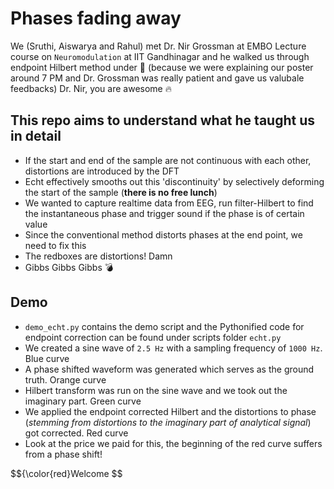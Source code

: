 # Phases fading away
We (Sruthi, Aiswarya and Rahul) met Dr. Nir Grossman at EMBO Lecture course on `Neuromodulation` at IIT Gandhinagar and he walked us through endpoint Hilbert method under :flashlight: (because we were explaining our poster around 7 PM and Dr. Grossman was really patient and gave us valubale feedbacks) Dr. Nir, you are awesome :fire:

## This repo aims to understand what he taught us in detail
- If the start and end of the sample are not continuous with each other, distortions are introduced by the DFT
- Echt effectively smooths out this 'discontinuity' by selectively deforming the start of the sample (**there is no free lunch**)
- We wanted to capture realtime data from EEG, run filter-Hilbert to find the instantaneous phase and trigger sound if the phase is of certain value
- Since the conventional method distorts phases at the end point, we need to fix this
- The redboxes are distortions! Damn
- Gibbs Gibbs Gibbs :bomb:

## Demo
- `demo_echt.py` contains the demo script and the Pythonified code for endpoint correction can be found under scripts folder `echt.py`
- We created a sine wave of `2.5 Hz` with a sampling frequency of `1000 Hz`. Blue curve
- A phase shifted waveform was generated which serves as the ground truth. Orange curve
- Hilbert transform was run on the sine wave and we took out the imaginary part. Green curve
- We applied the endpoint corrected Hilbert and the distortions to phase (*stemming from distortions to the imaginary part of analytical signal*) got corrected. Red curve
- Look at the price we paid for this, the beginning of the red curve suffers from a phase shift!

$${\color{red}Welcome $$

![]()


